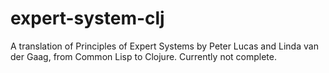 # expert-system-clj

A translation of Principles of Expert Systems by Peter Lucas and Linda van der Gaag, from Common Lisp to Clojure. Currently not complete.
